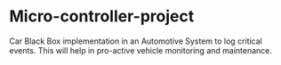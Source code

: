 # Micro-controller-project
Car Black Box implementation in an Automotive System to log critical events. This will help in pro-active vehicle monitoring and maintenance.
